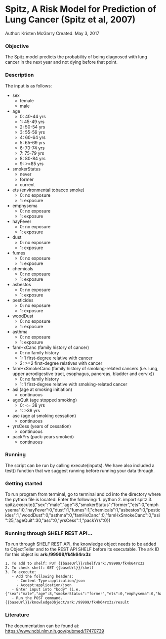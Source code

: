 # Spitz, A Risk Model for Prediction of Lung Cancer (Spitz et al, 2007)
Author: Kristen McGarry
Created: May 3, 2017

### Objective
The Spitz model predicts the probability of being diagnosed with lung cancer in the next year and not dying before that point.

### Description
The input is as follows:
- sex
    - female
    - male
- age
    - 0: 40-44 yrs
    - 1: 45-49 yrs
    - 2: 50-54 yrs
    - 3: 55-59 yrs
    - 4: 60-64 yrs
    - 5: 65-69 yrs
    - 6: 70-74 yrs
    - 7: 75-79 yrs
    - 8: 80-84 yrs
    - 9: >=85 yrs
- smokerStatus
    - never
    - former
    - current
- ets (environmental tobacco smoke)
    - 0: no exposure
    - 1: exposure
- emphysema
    - 0: no exposure
    - 1: exposure
- hayFever
    - 0: no exposure
    - 1: exposure
- dust
    - 0: no exposure
    - 1: exposure
- fumes
    - 0: no exposure
    - 1: exposure
- chemicals
    - 0: no exposure
    - 1: exposure
- asbestos
    - 0: no exposure
    - 1: exposure
- pesticides
    - 0: no exposure
    - 1: exposure
- woodDust
    - 0: no exposure
    - 1: exposure
- asthma
    - 0: no exposure
    - 1: exposure
- famHxCanc (family history of cancer)
    - 0: no family history
    - 1: 1 first-degree relative with cancer
    - 2: >=2 first-degree relatives with cancer
- famHxSmokeCanc (family history of smoking-related cancers (i.e. lung, upper aerodigestive tract, esophagus, pancreas, bladder and cervix))
    - 0: no family history
    - 1: 1 first-degree relative with smoking-related cancer
- asi (age at smoking initiation)
    - continuous
- ageQuit (age stopped smoking)
    - 0: <= 38 yrs
    - 1: >39 yrs
- asc (age at smoking cessation)
    - continuous
- yrsCess (years of cessation)
    - continuous
- packYrs (pack-years smoked)
    - continuous

### Running
The script can be run by calling execute(inputs). We have also included a test() function that we suggest running before running your data through.

### Getting started
To run program from terminal, go to terminal and cd into the directory where the python file is located. Enter the following:
    1. python
    2. import spitz
    3. spitz.execute({"sex":"male","age":8,"smokerStatus":"former","ets":0,"emphysema":0,"hayFever":0,"dust":1,"fumes":1,"chemicals":1,"asbestos":0,"pesticides":1,"woodDust":0,"asthma":0,"famHxCanc":0,"famHxSmokeCanc":0,"asi":25,"ageQuit":30,"asc":0,"yrsCess":1,"packYrs":0})

### Running through SHELF REST API...  
To run through SHELF REST API, the knowledge object needs to be added to ObjectTeller and to the REST API SHELF before its executable.
The ark ID for this object is: **ark:/99999/fk4k64rx3z**

    1. To add to shelf: PUT {{baseUrl}}/shelf/ark:/99999/fk4k64rx3z
    2. To check shelf: GET {{baseUrl}}/shelf
    3. To execute:
       - Add the following headers:
         - Content-Type:application/json
         - Accept:application/json
       - Enter input into "body" (i.e. {"sex":"male","age":8,"smokerStatus":"former","ets":0,"emphysema":0,"hayFever":0,"dust":1,"fumes":1,"chemicals":1,"asbestos":0,"pesticides":1,"woodDust":0,"asthma":0,"famHxCanc":0,"famHxSmokeCanc":0,"asi":25,"ageQuit":30,"asc":0,"yrsCess":1,"packYrs":0})
       - Run the POST command. {{baseUrl}}/knowledgeObject/ark:/99999/fk4k64rx3z/result

### Literature
The documentation can be found at: https://www.ncbi.nlm.nih.gov/pubmed/17470739
